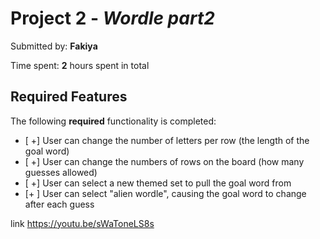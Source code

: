 
# Project 2 - *Wordle part2*

Submitted by: **Fakiya**


Time spent: **2** hours spent in total

## Required Features

The following **required** functionality is completed:

- [ +] User can change the number of letters per row (the length of the goal word)
- [ +] User can change the numbers of rows on the board (how many guesses allowed)
- [ +] User can select a new themed set to pull the goal word from
- [+ ] User can select "alien wordle", causing the goal word to change after each guess


link https://youtu.be/sWaToneLS8s 



